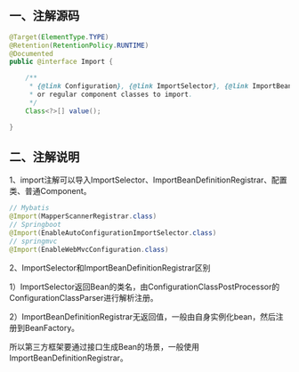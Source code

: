 ## 一、注解源码

```java
@Target(ElementType.TYPE)
@Retention(RetentionPolicy.RUNTIME)
@Documented
public @interface Import {

    /**
     * {@link Configuration}, {@link ImportSelector}, {@link ImportBeanDefinitionRegistrar}
     * or regular component classes to import.
     */
    Class<?>[] value();

}
```

## 二、注解说明

1、import注解可以导入ImportSelector、ImportBeanDefinitionRegistrar、配置类、普通Component。

```java
// Mybatis
@Import(MapperScannerRegistrar.class)
// Springboot
@Import(EnableAutoConfigurationImportSelector.class)
// springmvc
@Import(EnableWebMvcConfiguration.class)
```

2、ImportSelector和ImportBeanDefinitionRegistrar区别

1）ImportSelector返回Bean的类名，由ConfigurationClassPostProcessor的ConfigurationClassParser进行解析注册。

2）ImportBeanDefinitionRegistrar无返回值，一般由自身实例化bean，然后注册到BeanFactory。

所以第三方框架要通过接口生成Bean的场景，一般使用ImportBeanDefinitionRegistrar。